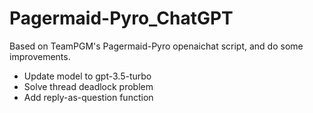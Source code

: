 # Pagermaid-Pyro_ChatGPT

Based on TeamPGM's Pagermaid-Pyro openaichat script, and do some improvements.

* Update model to gpt-3.5-turbo
* Solve thread deadlock problem
* Add reply-as-question function
